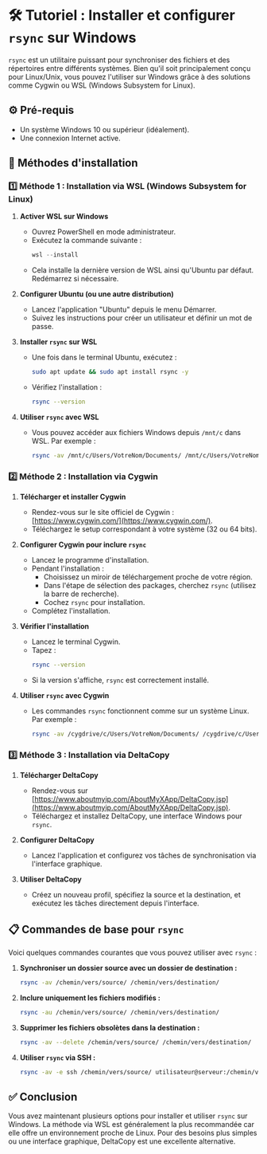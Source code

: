 # 🛠️ Tutoriel : Installer et configurer `rsync` sur Windows

`rsync` est un utilitaire puissant pour synchroniser des fichiers et des répertoires entre différents systèmes. Bien qu'il soit principalement conçu pour Linux/Unix, vous pouvez l'utiliser sur Windows grâce à des solutions comme Cygwin ou WSL (Windows Subsystem for Linux).

## ⚙️ Pré-requis
- Un système Windows 10 ou supérieur (idéalement).
- Une connexion Internet active.

## 🚀 Méthodes d'installation

### 1️⃣ Méthode 1 : Installation via WSL (Windows Subsystem for Linux)

1. **Activer WSL sur Windows**
   - Ouvrez PowerShell en mode administrateur.
   - Exécutez la commande suivante :
     ```powershell
     wsl --install
     ```
   - Cela installe la dernière version de WSL ainsi qu'Ubuntu par défaut. Redémarrez si nécessaire.

2. **Configurer Ubuntu (ou une autre distribution)**
   - Lancez l'application "Ubuntu" depuis le menu Démarrer.
   - Suivez les instructions pour créer un utilisateur et définir un mot de passe.

3. **Installer `rsync` sur WSL**
   - Une fois dans le terminal Ubuntu, exécutez :
     ```bash
     sudo apt update && sudo apt install rsync -y
     ```
   - Vérifiez l'installation :
     ```bash
     rsync --version
     ```

4. **Utiliser `rsync` avec WSL**
   - Vous pouvez accéder aux fichiers Windows depuis `/mnt/c` dans WSL. Par exemple :
     ```bash
     rsync -av /mnt/c/Users/VotreNom/Documents/ /mnt/c/Users/VotreNom/Sauvegarde/
     ```

### 2️⃣ Méthode 2 : Installation via Cygwin

1. **Télécharger et installer Cygwin**
   - Rendez-vous sur le site officiel de Cygwin : [https://www.cygwin.com/](https://www.cygwin.com/).
   - Téléchargez le setup correspondant à votre système (32 ou 64 bits).

2. **Configurer Cygwin pour inclure `rsync`**
   - Lancez le programme d'installation.
   - Pendant l'installation :
     - Choisissez un miroir de téléchargement proche de votre région.
     - Dans l'étape de sélection des packages, cherchez `rsync` (utilisez la barre de recherche).
     - Cochez `rsync` pour installation.
   - Complétez l'installation.

3. **Vérifier l'installation**
   - Lancez le terminal Cygwin.
   - Tapez :
     ```bash
     rsync --version
     ```
   - Si la version s'affiche, `rsync` est correctement installé.

4. **Utiliser `rsync` avec Cygwin**
   - Les commandes `rsync` fonctionnent comme sur un système Linux. Par exemple :
     ```bash
     rsync -av /cygdrive/c/Users/VotreNom/Documents/ /cygdrive/c/Users/VotreNom/Sauvegarde/
     ```

### 3️⃣ Méthode 3 : Installation via DeltaCopy

1. **Télécharger DeltaCopy**
   - Rendez-vous sur [https://www.aboutmyip.com/AboutMyXApp/DeltaCopy.jsp](https://www.aboutmyip.com/AboutMyXApp/DeltaCopy.jsp).
   - Téléchargez et installez DeltaCopy, une interface Windows pour `rsync`.

2. **Configurer DeltaCopy**
   - Lancez l'application et configurez vos tâches de synchronisation via l'interface graphique.

3. **Utiliser DeltaCopy**
   - Créez un nouveau profil, spécifiez la source et la destination, et exécutez les tâches directement depuis l'interface.

## 📋 Commandes de base pour `rsync`

Voici quelques commandes courantes que vous pouvez utiliser avec `rsync` :

1. **Synchroniser un dossier source avec un dossier de destination :**
   ```bash
   rsync -av /chemin/vers/source/ /chemin/vers/destination/
   ```

2. **Inclure uniquement les fichiers modifiés :**
   ```bash
   rsync -au /chemin/vers/source/ /chemin/vers/destination/
   ```

3. **Supprimer les fichiers obsolètes dans la destination :**
   ```bash
   rsync -av --delete /chemin/vers/source/ /chemin/vers/destination/
   ```

4. **Utiliser `rsync` via SSH :**
   ```bash
   rsync -av -e ssh /chemin/vers/source/ utilisateur@serveur:/chemin/vers/destination/
   ```

## ✅ Conclusion

Vous avez maintenant plusieurs options pour installer et utiliser `rsync` sur Windows. La méthode via WSL est généralement la plus recommandée car elle offre un environnement proche de Linux. Pour des besoins plus simples ou une interface graphique, DeltaCopy est une excellente alternative.


